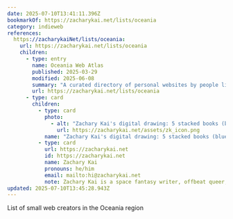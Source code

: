 ```yaml
---
date: 2025-07-10T13:41:11.396Z
bookmarkOf: https://zacharykai.net/lists/oceania
category: indieweb
references:
  https://zacharykaiNet/lists/oceania:
    url: https://zacharykai.net/lists/oceania
    children:
      - type: entry
        name: Oceania Web Atlas
        published: 2025-03-29
        modified: 2025-06-08
        summary: "A curated directory of personal websites by people living in or from Oceania: Australia, Aotearoa/New Zealand, Papua New Guinea, Fiji, and other Pacific Islands."
        url: https://zacharykai.net/lists/oceania
      - type: card
        children:
          - type: card
            photo:
              - alt: "Zachary Kai's digital drawing: 5 stacked books (blue/teal/green/purple, black spine designs), green plant behind top book, purple heart on either side."
                url: https://zacharykai.net/assets/zk_icon.png
            name: "Zachary Kai's digital drawing: 5 stacked books (blue/teal/green/purple, black spine designs), green plant behind top book, purple heart on either side."
          - type: card
            url: https://zacharykai.net
            id: https://zacharykai.net
            name: Zachary Kai
            pronouns: he/him
            email: mailto:hi@zacharykai.net
            note: Zachary Kai is a space fantasy writer, offbeat queer, traveler, zinester, and avowed generalist. The internet is his livelihood and lifeline.
updated: 2025-07-10T13:45:28.943Z
---
```


List of small web creators in the Oceania region
